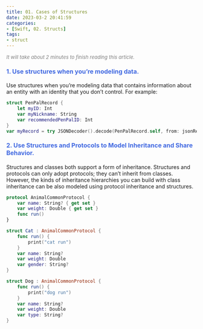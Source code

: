 ```yaml
---
title: 01. Cases of Structures
date: 2023-03-2 20:41:59
categories: 
- [Swift, 02. Structs]
tags:
- struct
---
```


<font color=gray size=2>*It will take about 2 minutes to finish reading this article.*</font>


#### <font size=3 color=#4169E1> 1. Use structures when you’re modeling data. </font> 
Use structures when you’re modeling data that contains information about an entity with an identity that you don’t control. For example:
```Swift
struct PenPalRecord {
    let myID: Int
    var myNickname: String
    var recommendedPenPalID: Int
}
var myRecord = try JSONDecoder().decode(PenPalRecord.self, from: jsonResponse)
```

#### <font size=3 color=#4169E1> 2. Use Structures and Protocols to Model Inheritance and Share Behavior. </font> 
Structures and classes both support a form of inheritance. Structures and protocols can only adopt protocols; they can’t inherit from classes. However, the kinds of inheritance hierarchies you can build with class inheritance can be also modeled using protocol inheritance and structures.
```Swift
protocol AnimalCommonProtocol {
    var name: String? { get set }
    var weight: Double { get set }
    func run()
}

struct Cat : AnimalCommonProtocol {
    func run() {
        print("cat run")
    }
    var name: String?
    var weight: Double
    var gender: String?
}

struct Dog : AnimalCommonProtocol {
    func run() {
        print("dog run")
    }
    var name: String?
    var weight: Double
    var type: String?
}
```


